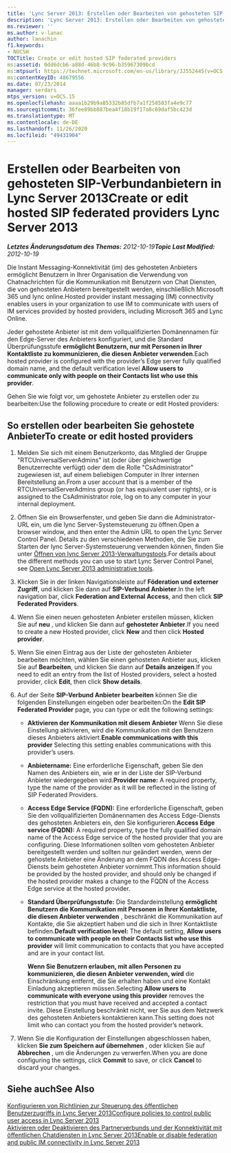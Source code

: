 ```yaml
---
title: 'Lync Server 2013: Erstellen oder Bearbeiten von gehosteten SIP-Verbundanbietern'
description: 'Lync Server 2013: Erstellen oder Bearbeiten von gehosteten SIP-Verbund Anbietern'
ms.reviewer: ''
ms.author: v-lanac
author: lanachin
f1.keywords:
- NOCSH
TOCTitle: Create or edit hosted SIP federated providers
ms:assetid: 0dd6dcb6-a88d-46b8-9c96-b35967309bcd
ms:mtpsurl: https://technet.microsoft.com/en-us/library/JJ552445(v=OCS.15)
ms:contentKeyID: 48679556
ms.date: 07/23/2014
manager: serdars
mtps_version: v=OCS.15
ms.openlocfilehash: aaaa1b29b9a85332b85dfb7a1f258503fa4e9c77
ms.sourcegitcommit: 36fee89bb887bea4f18b19f17a8c69daf5bc423d
ms.translationtype: MT
ms.contentlocale: de-DE
ms.lasthandoff: 11/26/2020
ms.locfileid: "49431904"
---
```

# <a name="create-or-edit-hosted-sip-federated-providers-lync-server-2013"></a><span data-ttu-id="bab7b-103">Erstellen oder Bearbeiten von gehosteten SIP-Verbundanbietern in Lync Server 2013</span><span class="sxs-lookup"><span data-stu-id="bab7b-103">Create or edit hosted SIP federated providers Lync Server 2013</span></span>

<div data-xmlns="http://www.w3.org/1999/xhtml">

<div class="topic" data-xmlns="http://www.w3.org/1999/xhtml" data-msxsl="urn:schemas-microsoft-com:xslt" data-cs="https://msdn.microsoft.com/">

<div data-asp="https://msdn2.microsoft.com/asp">



</div>

<div id="mainSection">

<div id="mainBody"><span data-ttu-id="bab7b-104">

<span> </span></span><span class="sxs-lookup"><span data-stu-id="bab7b-104">

<span> </span></span></span>

<span data-ttu-id="bab7b-105">_**Letztes Änderungsdatum des Themas:** 2012-10-19_</span><span class="sxs-lookup"><span data-stu-id="bab7b-105">_**Topic Last Modified:** 2012-10-19_</span></span>

<span data-ttu-id="bab7b-106">Die Instant Messaging-Konnektivität (im) des gehosteten Anbieters ermöglicht Benutzern in Ihrer Organisation die Verwendung von Chatnachrichten für die Kommunikation mit Benutzern von Chat Diensten, die von gehosteten Anbietern bereitgestellt werden, einschließlich Microsoft 365 und lync online.</span><span class="sxs-lookup"><span data-stu-id="bab7b-106">Hosted provider instant messaging (IM) connectivity enables users in your organization to use IM to communicate with users of IM services provided by hosted providers, including Microsoft 365 and Lync Online.</span></span>

<span data-ttu-id="bab7b-107">Jeder gehostete Anbieter ist mit dem vollqualifizierten Domänennamen für den Edge-Server des Anbieters konfiguriert, und die Standard Überprüfungsstufe **ermöglicht Benutzern, nur mit Personen in Ihrer Kontaktliste zu kommunizieren, die diesen Anbieter verwenden**.</span><span class="sxs-lookup"><span data-stu-id="bab7b-107">Each hosted provider is configured with the provider’s Edge server fully qualified domain name, and the default verification level **Allow users to communicate only with people on their Contacts list who use this provider**.</span></span>

<span data-ttu-id="bab7b-108">Gehen Sie wie folgt vor, um gehostete Anbieter zu erstellen oder zu bearbeiten:</span><span class="sxs-lookup"><span data-stu-id="bab7b-108">Use the following procedure to create or edit Hosted providers:</span></span>

<div>

## <a name="to-create-or-edit-hosted-providers"></a><span data-ttu-id="bab7b-109">So erstellen oder bearbeiten Sie gehostete Anbieter</span><span class="sxs-lookup"><span data-stu-id="bab7b-109">To create or edit hosted providers</span></span>

1.  <span data-ttu-id="bab7b-110">Melden Sie sich mit einem Benutzerkonto, das Mitglied der Gruppe "RTCUniversalServerAdmins" ist (oder über gleichwertige Benutzerrechte verfügt) oder dem die Rolle "CsAdministrator" zugewiesen ist, auf einem beliebigen Computer in Ihrer internen Bereitstellung an.</span><span class="sxs-lookup"><span data-stu-id="bab7b-110">From a user account that is a member of the RTCUniversalServerAdmins group (or has equivalent user rights), or is assigned to the CsAdministrator role, log on to any computer in your internal deployment.</span></span>

2.  <span data-ttu-id="bab7b-111">Öffnen Sie ein Browserfenster, und geben Sie dann die Administrator-URL ein, um die lync Server-Systemsteuerung zu öffnen.</span><span class="sxs-lookup"><span data-stu-id="bab7b-111">Open a browser window, and then enter the Admin URL to open the Lync Server Control Panel.</span></span> <span data-ttu-id="bab7b-112">Details zu den verschiedenen Methoden, die Sie zum Starten der lync Server-Systemsteuerung verwenden können, finden Sie unter [Öffnen von lync Server 2013-Verwaltungstools](lync-server-2013-open-lync-server-administrative-tools.md).</span><span class="sxs-lookup"><span data-stu-id="bab7b-112">For details about the different methods you can use to start Lync Server Control Panel, see [Open Lync Server 2013 administrative tools](lync-server-2013-open-lync-server-administrative-tools.md).</span></span>

3.  <span data-ttu-id="bab7b-113">Klicken Sie in der linken Navigationsleiste auf **Föderation und externer Zugriff**, und klicken Sie dann auf **SIP-Verbund Anbieter**.</span><span class="sxs-lookup"><span data-stu-id="bab7b-113">In the left navigation bar, click **Federation and External Access**, and then click **SIP Federated Providers**.</span></span>

4.  <span data-ttu-id="bab7b-114">Wenn Sie einen neuen gehosteten Anbieter erstellen müssen, klicken Sie auf **neu** , und klicken Sie dann auf **gehosteter Anbieter**.</span><span class="sxs-lookup"><span data-stu-id="bab7b-114">If you need to create a new Hosted provider, click **New** and then click **Hosted provider**.</span></span>

5.  <span data-ttu-id="bab7b-115">Wenn Sie einen Eintrag aus der Liste der gehosteten Anbieter bearbeiten möchten, wählen Sie einen gehosteten Anbieter aus, klicken Sie auf **Bearbeiten**, und klicken Sie dann auf **Details anzeigen**.</span><span class="sxs-lookup"><span data-stu-id="bab7b-115">If you need to edit an entry from the list of Hosted providers, select a hosted provider, click **Edit**, then click **Show details**.</span></span>

6.  <span data-ttu-id="bab7b-116">Auf der Seite **SIP-Verbund Anbieter bearbeiten** können Sie die folgenden Einstellungen eingeben oder bearbeiten:</span><span class="sxs-lookup"><span data-stu-id="bab7b-116">On the **Edit SIP Federated Provider** page, you can type or edit the following settings:</span></span>
    
      - <span data-ttu-id="bab7b-117">**Aktivieren der Kommunikation mit diesem Anbieter**   Wenn Sie diese Einstellung aktivieren, wird die Kommunikation mit den Benutzern dieses Anbieters aktiviert.</span><span class="sxs-lookup"><span data-stu-id="bab7b-117">**Enable communications with this provider**   Selecting this setting enables communications with this provider’s users.</span></span>
    
      - <span data-ttu-id="bab7b-118">**Anbietername:**   Eine erforderliche Eigenschaft, geben Sie den Namen des Anbieters ein, wie er in der Liste der SIP-Verbund Anbieter wiedergegeben wird.</span><span class="sxs-lookup"><span data-stu-id="bab7b-118">**Provider name:**   A required property, type the name of the provider as it will be reflected in the listing of SIP Federated Providers.</span></span>
    
      - <span data-ttu-id="bab7b-119">**Access Edge Service (FQDN):**   Eine erforderliche Eigenschaft, geben Sie den vollqualifizierten Domänennamen des Access Edge-Diensts des gehosteten Anbieters ein, den Sie konfigurieren.</span><span class="sxs-lookup"><span data-stu-id="bab7b-119">**Access Edge service (FQDN):**   A required property, type the fully qualified domain name of the Access Edge service of the hosted provider that you are configuring.</span></span> <span data-ttu-id="bab7b-120">Diese Informationen sollten vom gehosteten Anbieter bereitgestellt werden und sollten nur geändert werden, wenn der gehostete Anbieter eine Änderung an dem FQDN des Access Edge-Diensts beim gehosteten Anbieter vornimmt.</span><span class="sxs-lookup"><span data-stu-id="bab7b-120">This information should be provided by the hosted provider, and should only be changed if the hosted provider makes a change to the FQDN of the Access Edge service at the hosted provider.</span></span>
    
      - <span data-ttu-id="bab7b-121">**Standard Überprüfungsstufe:**   Die Standardeinstellung **ermöglicht Benutzern die Kommunikation mit Personen in Ihrer Kontaktliste, die diesen Anbieter verwenden** , beschränkt die Kommunikation auf Kontakte, die Sie akzeptiert haben und die sich in Ihrer Kontaktliste befinden.</span><span class="sxs-lookup"><span data-stu-id="bab7b-121">**Default verification level:**   The default setting, **Allow users to communicate with people on their Contacts list who use this provider** will limit communication to contacts that you have accepted and are in your contact list.</span></span>
        
        <span data-ttu-id="bab7b-122">**Wenn Sie Benutzern erlauben, mit allen Personen zu kommunizieren, die diesen Anbieter verwenden, wird** die Einschränkung entfernt, die Sie erhalten haben und eine Kontakt Einladung akzeptieren müssen.</span><span class="sxs-lookup"><span data-stu-id="bab7b-122">Selecting **Allow users to communicate with everyone using this provider** removes the restriction that you must have received and accepted a contact invite.</span></span> <span data-ttu-id="bab7b-123">Diese Einstellung beschränkt nicht, wer Sie aus dem Netzwerk des gehosteten Anbieters kontaktieren kann.</span><span class="sxs-lookup"><span data-stu-id="bab7b-123">This setting does not limit who can contact you from the hosted provider’s network.</span></span>

7.  <span data-ttu-id="bab7b-124">Wenn Sie die Konfiguration der Einstellungen abgeschlossen haben, klicken **Sie zum Speichern auf übernehmen** , oder klicken Sie auf **Abbrechen** , um die Änderungen zu verwerfen.</span><span class="sxs-lookup"><span data-stu-id="bab7b-124">When you are done configuring the settings, click **Commit** to save, or click **Cancel** to discard your changes.</span></span>

</div>

<div>

## <a name="see-also"></a><span data-ttu-id="bab7b-125">Siehe auch</span><span class="sxs-lookup"><span data-stu-id="bab7b-125">See Also</span></span>


[<span data-ttu-id="bab7b-126">Konfigurieren von Richtlinien zur Steuerung des öffentlichen Benutzerzugriffs in Lync Server 2013</span><span class="sxs-lookup"><span data-stu-id="bab7b-126">Configure policies to control public user access in Lync Server 2013</span></span>](lync-server-2013-configure-policies-to-control-public-user-access.md)  
[<span data-ttu-id="bab7b-127">Aktivieren oder Deaktivieren des Partnerverbunds und der Konnektivität mit öffentlichen Chatdiensten in Lync Server 2013</span><span class="sxs-lookup"><span data-stu-id="bab7b-127">Enable or disable federation and public IM connectivity in Lync Server 2013</span></span>](lync-server-2013-enable-or-disable-federation-and-public-im-connectivity.md)  
  

<span data-ttu-id="bab7b-128"></div>

</div>

<span> </span>

</div>

</div>

</span><span class="sxs-lookup"><span data-stu-id="bab7b-128"></div>

</div>

<span> </span>

</div>

</div>

</span></span></div>

